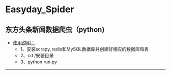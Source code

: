 Easyday_Spider
===========================
东方头条新闻数据爬虫（python)
----
* [使用说明：](#使用说明：)
  * 1、安装scrapy_redis和MySQL数据库并创建好相应的数据库和表
  * 2、cd /安装目录
  * 3、python run.py
----
